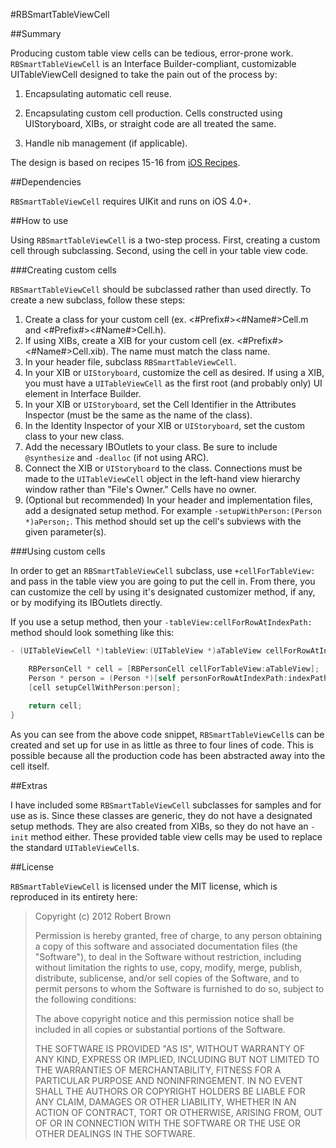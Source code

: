#RBSmartTableViewCell

##Summary

Producing custom table view cells can be tedious, error-prone work. `RBSmartTableViewCell` is an Interface Builder-compliant, customizable UITableViewCell designed to take the pain out of the process by:

1. Encapsulating automatic cell reuse.

2. Encapsulating custom cell production. Cells constructed using UIStoryboard, XIBs, or straight code are all treated the same. 

3. Handle nib management (if applicable). 

The design is based on recipes 15-16 from [iOS Recipes][1]. 

##Dependencies

`RBSmartTableViewCell` requires UIKit and runs on iOS 4.0+. 

##How to use

Using `RBSmartTableViewCell` is a two-step process. First, creating a custom cell through subclassing. Second, using the cell in your table view code. 

###Creating custom cells

`RBSmartTableViewCell` should be subclassed rather than used directly. To 
create a new subclass, follow these steps:

1. Create a class for your custom cell (ex. <#Prefix#><#Name#>Cell.m and <#Prefix#><#Name#>Cell.h).
2. If using XIBs, create a XIB for your custom cell (ex. <#Prefix#><#Name#>Cell.xib). The name must match the class name.
3. In your header file, subclass `RBSmartTableViewCell`.
4. In your XIB or `UIStoryboard`, customize the cell as desired. If using a XIB, you must have a `UITableViewCell` as the first root (and probably only) UI element in Interface Builder.
5. In your XIB or `UIStoryboard`, set the Cell Identifier in the Attributes Inspector (must be the same as the name of the class). 
6. In the Identity Inspector of your XIB or `UIStoryboard`, set the custom class to your new class.
7. Add the necessary IBOutlets to your class. Be sure to include `@synthesize` and `-dealloc` (if not using ARC).
8. Connect the XIB or `UIStoryboard` to the class. Connections must be made to the `UITableViewCell` object in the left-hand view hierarchy window rather than "File's Owner." Cells have no owner.
9. (Optional but recommended) In your header and implementation files, add a designated setup method. For example `-setupWithPerson:(Person *)aPerson;`. This method should set up the cell's subviews with the given parameter(s). 

###Using custom cells

In order to get an `RBSmartTableViewCell` subclass, use `+cellForTableView:` and 
pass in the table view you are going to put the cell in. From there, you can 
customize the cell by using it's designated customizer method, if any, or by 
modifying its IBOutlets directly.

If you use a setup method, then your `-tableView:cellForRowAtIndexPath:` 
method should look something like this:

```objective-c
- (UITableViewCell *)tableView:(UITableView *)aTableView cellForRowAtIndexPath:(NSIndexPath *)indexPath {

    RBPersonCell * cell = [RBPersonCell cellForTableView:aTableView];
    Person * person = (Person *)[self personForRowAtIndexPath:indexPath];
    [cell setupCellWithPerson:person];
    
    return cell;
}
```

As you can see from the above code snippet, `RBSmartTableViewCell`s can be created and set up for use in as little as three to four lines of code. This is possible because all the production code has been abstracted away into the cell itself.

##Extras

I have included some `RBSmartTableViewCell` subclasses for samples and for use as is. Since these classes are generic, they do not have a designated setup methods. They are also created from XIBs, so they do not have an `-init` method either. These provided table view cells may be used to replace the standard `UITableViewCell`s.

##License

`RBSmartTableViewCell` is licensed under the MIT license, which is reproduced in its entirety here:

>Copyright (c) 2012 Robert Brown
>
>Permission is hereby granted, free of charge, to any person obtaining a copy
>of this software and associated documentation files (the "Software"), to deal
>in the Software without restriction, including without limitation the rights
>to use, copy, modify, merge, publish, distribute, sublicense, and/or sell
>copies of the Software, and to permit persons to whom the Software is
>furnished to do so, subject to the following conditions:
>
>The above copyright notice and this permission notice shall be included in
>all copies or substantial portions of the Software.
>
>THE SOFTWARE IS PROVIDED "AS IS", WITHOUT WARRANTY OF ANY KIND, EXPRESS OR
>IMPLIED, INCLUDING BUT NOT LIMITED TO THE WARRANTIES OF MERCHANTABILITY,
>FITNESS FOR A PARTICULAR PURPOSE AND NONINFRINGEMENT. IN NO EVENT SHALL THE
>AUTHORS OR COPYRIGHT HOLDERS BE LIABLE FOR ANY CLAIM, DAMAGES OR OTHER
>LIABILITY, WHETHER IN AN ACTION OF CONTRACT, TORT OR OTHERWISE, ARISING FROM,
>OUT OF OR IN CONNECTION WITH THE SOFTWARE OR THE USE OR OTHER DEALINGS IN
>THE SOFTWARE.

  [1]: http://pragprog.com/book/cdirec/ios-recipes
